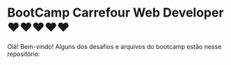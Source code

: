 # BootCamp Carrefour Web Developer :heart::heart::heart::heart::heart:
Olá! Bem-vindo!  Alguns dos desafios e arquivos do bootcamp estão nesse repositório:
